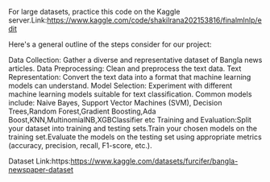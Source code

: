 For large datasets, practice this code on the Kaggle server.Link:https://www.kaggle.com/code/shakilrana202153816/finalmlnlp/edit

Here's a general outline of the steps  consider for our project:

Data Collection: Gather a diverse and representative dataset of Bangla news articles. 
Data Preprocessing: Clean and preprocess the text data. 
Text Representation: Convert the text data into a format that machine learning models can understand. 
Model Selection: Experiment with different machine learning models suitable for text classification. Common models include:
Naive Bayes, Support Vector Machines (SVM), Decision Trees,Random Forest,Gradient Boosting,Ada Boost,KNN,MultinomialNB,XGBClassifier etc
Training and Evaluation:Split your dataset into training and testing sets.Train your chosen models on the training set.Evaluate the models on the testing set using
appropriate metrics (accuracy, precision, recall, F1-score, etc.).

Dataset Link:https:https://www.kaggle.com/datasets/furcifer/bangla-newspaper-dataset

